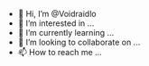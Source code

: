 - 👋 Hi, I’m @Voidraidlo
- 👀 I’m interested in ...
- 🌱 I’m currently learning ...
- 💞️ I’m looking to collaborate on ...
- 📫 How to reach me ...

<!---
Voidraidlo/Voidraidlo is a ✨ special ✨ repository because its `README.md` (this file) appears on your GitHub profile.
You can click the Preview link to take a look at your changes.
--->
